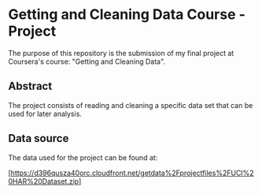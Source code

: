 # Getting and Cleaning Data Course - Project

The purpose of this repository is the submission of my final project at Coursera's course: "Getting and Cleaning Data".

## Abstract

The project consists of reading and cleaning a specific data set that can be used for later analysis.

## Data source

The data used for the project can be found at: 

[https://d396qusza40orc.cloudfront.net/getdata%2Fprojectfiles%2FUCI%20HAR%20Dataset.zip]
